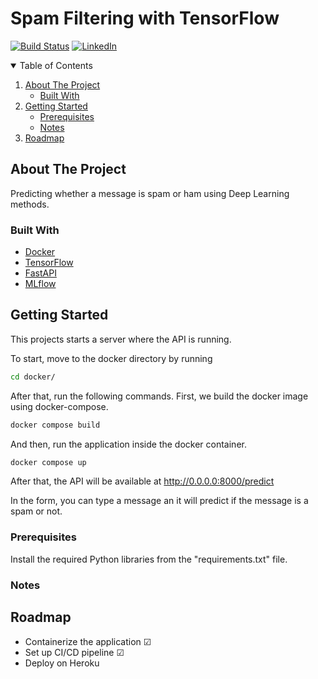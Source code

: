 # Spam Filtering with TensorFlow

[![Build Status](https://www.travis-ci.com/SteliosGian/spam-filtering.svg?branch=master)](https://www.travis-ci.com/SteliosGian/spam-filtering)
[![LinkedIn][linkedin-shield]][linkedin-url]

<!-- TABLE OF CONTENTS -->
<details open="open">
  <summary>Table of Contents</summary>
  <ol>
    <li>
      <a href="#about-the-project">About The Project</a>
      <ul>
        <li><a href="#built-with">Built With</a></li>
      </ul>
    </li>
    <li>
      <a href="#getting-started">Getting Started</a>
      <ul>
        <li><a href="#prerequisites">Prerequisites</a></li>
        <li><a href="#notes">Notes</a></li>
      </ul>
    </li>
    <li><a href="#roadmap">Roadmap</a></li>
  </ol>
</details>

<!-- ABOUT THE PROJECT -->
## About The Project

Predicting whether a message is spam or ham using Deep Learning methods.


### Built With

* [Docker](https://www.docker.com/)
* [TensorFlow](https://www.tensorflow.org/)
* [FastAPI](https://fastapi.tiangolo.com/)
* [MLflow](https://mlflow.org/)


## Getting Started
This projects starts a server where the API is running.

To start, move to the docker directory by running

```Bash
cd docker/
```

After that, run the following commands. First, we build the docker image using docker-compose.
```Bash
docker compose build
```

And then, run the application inside the docker container.
```Bash
docker compose up
```

After that, the API will be available at http://0.0.0.0:8000/predict 

In the form, you can type a message an it will predict if the message is a spam or not.


### Prerequisites
Install the required Python libraries from the "requirements.txt" file.


### Notes


## Roadmap
<ul>
  <li>Containerize the application &#9745; </li>
  <li>Set up CI/CD pipeline &#9745; </li>
  <li>Deploy on Heroku</li>
</ul>

[linkedin-shield]: https://img.shields.io/badge/-LinkedIn-white.svg?
[linkedin-url]: https://linkedin.com/in/stelios-giannikis